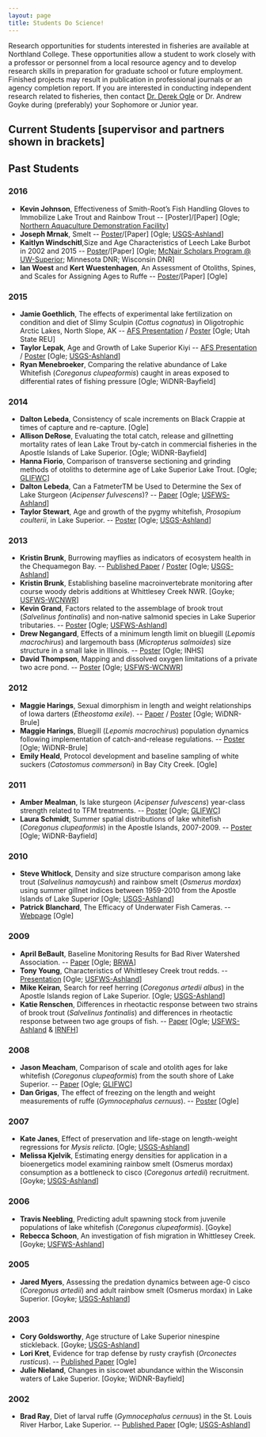 ```yaml
---
layout: page
title: Students Do Science!
---
```

Research opportunities for students interested in fisheries are available at Northland College.  These opportunities allow a student to work closely with a professor or personnel from a local resource agency and to develop research skills in preparation for graduate school or future employment.  Finished projects may result in publication in professional journals or an agency completion report.  If you are interested in conducting independent research related to fisheries, then contact [Dr. Derek Ogle](mailto:dogle@northland.edu) or Dr. Andrew Goyke during (preferably) your Sophomore or Junior year.

## Current Students [supervisor and partners shown in brackets]


## Past Students

### 2016
* **Kevin Johnson**, Effectiveness of Smith-Root’s Fish Handling Gloves to Immobilize Lake Trout and Rainbow Trout -- [Poster]/[Paper] [Ogle; [Northern Aquaculture Demonstration Facility](http://www.uwsp.edu/cols-ap/nadf/Pages/UWSP%20Northern%20Aquaculture%20Demonstration%20Facility%20Home%20Page.aspx)]
* **Joseph Mrnak**, Smelt -- [Poster](Mrnak_RBS_poster.pdf)/[Paper] [Ogle; [USGS-Ashland](http://www.glsc.usgs.gov/_files/factsheets/Stations%202002-4%20LSBS.pdf)]
* **Kaitlyn Windschitl**,Size and Age Characteristics of Leech Lake Burbot in 2002 and 2015 -- [Poster](Windschitl_2016_poster.pdf)/[Paper] [Ogle; [McNair Scholars Program @ UW-Superior](http://www.uwsuper.edu/mcnair/index.cfm); Minnesota DNR; Wisconsin DNR]
* **Ian Woest** and **Kert Wuestenhagen**, An Assessment of Otoliths, Spines, and Scales for Assigning Ages to Ruffe -- [Poster](WoestWuestenhagen_2016_poster.pdf)/[Paper] [Ogle]

### 2015
* **Jamie Goethlich**, The effects of experimental lake fertilization on condition and diet of Slimy Sculpin (*Cottus cognatus*) in Oligotrophic Arctic Lakes, North Slope, AK -- [AFS Presentation](goethlich_sculpins_afspresentation.pdf) / [Poster](goethlich_sculpins_poster.pdf) [Ogle; Utah State REU]
* **Taylor Lepak**, Age and Growth of Lake Superior Kiyi -- [AFS Presentation](lepak_kiyi_afspresentation.pdf) / [Poster](Lepak_kiyi_poster.pdf) [Ogle; [USGS-Ashland](http://www.glsc.usgs.gov/_files/factsheets/Stations%202002-4%20LSBS.pdf)]
* **Ryan Menebroeker**, Comparing the relative abundance of Lake Whitefish (*Coregonus clupeaformis*) caught in areas exposed to differential rates of fishing pressure [Ogle; WiDNR-Bayfield]

### 2014
* **Dalton Lebeda**, Consistency of scale increments on Black Crappie at times of capture and re-capture. [Ogle]
* **Allison DeRose**, Evaluating the total catch, release and gillnetting mortality rates of lean Lake Trout by-catch in commercial fisheries in the Apostle Islands of Lake Superior. [Ogle; WiDNR-Bayfield]
* **Hanna Fiorio**, Comparison of transverse sectioning and grinding methods of otoliths to determine age of Lake Superior Lake Trout. [Ogle; [GLIFWC](http://www.glifwc.org/)]
* **Dalton Lebeda**, Can a FatmeterTM be Used to Determine the Sex of Lake Sturgeon (*Acipenser fulvescens*)? -- [Paper](lebeda_LKS_finalreport.pdf) [Ogle; [USFWS-Ashland](http://www.fws.gov/midwest/ashland/)]
* **Taylor Stewart**, Age and growth of the pygmy whitefish, *Prosopium coulterii*, in Lake Superior. -- [Poster](stewart_PWF_afsposter.pdf) [Ogle; [USGS-Ashland](http://www.glsc.usgs.gov/_files/factsheets/Stations%202002-4%20LSBS.pdf)]

### 2013
* **Kristin Brunk**, Burrowing mayflies as indicators of ecosystem health in the Chequamegon Bay. -- [Published Paper]({{site-url}}/Research/Ogle_2009.pdf) / [Poster](brunk_mayfly_poster.pdf) [Ogle; [USGS-Ashland](http://www.glsc.usgs.gov/_files/factsheets/Stations%202002-4%20LSBS.pdf)]
* **Kristin Brunk**, Establishing baseline macroinvertebrate monitoring after course woody debris additions at Whittlesey Creek NWR. [Goyke; [USFWS-WCNWR](https://www.google.com/url?sa=t&rct=j&q=&esrc=s&source=web&cd=2&ved=0CDsQFjAB&url=http%3A%2F%2Fwww.fws.gov%2Fmidwest%2FWhittleseyCreek%2F&ei=4kD9UK24MdLSqAGI14H4Ag&usg=AFQjCNFeMYo0Cj1gQNIweQTLW59icoec3g&sig2=lQCCO8qG99IcTBcUazLNQA&bvm=bv.41248874,d.aWM)]
* **Kevin Grand**, Factors related to the assemblage of brook trout (*Salvelinus fontinalis*) and non-native salmonid species in Lake Superior tributaries. -- [Poster](grand_BKT_poster.pdf)  [Ogle; [USFWS-Ashland](http://www.fws.gov/midwest/ashland/)]
* **Drew Negangard**, Effects of a minimum length limit on bluegill (*Lepomis macrochirus*) and largemouth bass (*Micropterus salmoides*) size structure in a small lake in Illinois. -- [Poster](negengard_BGLMB_poster.pdf) [Ogle; INHS]
* **David Thompson**, Mapping and dissolved oxygen limitations of a private two acre pond. -- [Poster](thompson_pond_poster.pdf) [Ogle; [USFWS-WCNWR](https://www.google.com/url?sa=t&rct=j&q=&esrc=s&source=web&cd=2&ved=0CDsQFjAB&url=http%3A%2F%2Fwww.fws.gov%2Fmidwest%2FWhittleseyCreek%2F&ei=4kD9UK24MdLSqAGI14H4Ag&usg=AFQjCNFeMYo0Cj1gQNIweQTLW59icoec3g&sig2=lQCCO8qG99IcTBcUazLNQA&bvm=bv.41248874,d.aWM)]

### 2012
* **Maggie Harings**, Sexual dimorphism in length and weight relationships of Iowa darters (*Etheostoma exile*). -- [Paper](harings_iowadarter_finalpaper.pdf) / [Poster](harings_iowadarter_poster.pdf) [Ogle; WiDNR-Brule]
* **Maggie Harings**, Bluegill (*Lepomis macrochirus*) population dynamics following implementation of catch-and-release regulations. -- [Poster](harings_BLG_afsposter.pdf) [Ogle; WiDNR-Brule]
* **Emily Heald**, Protocol development and baseline sampling of white suckers (*Catostomus commersoni*) in Bay City Creek. [Ogle]

### 2011
* **Amber Mealman**, Is lake sturgeon (*Acipenser fulvescens*) year-class strength related to TFM treatments. -- [Poster](mealman_lampricide_poster.pdf) [Ogle; [GLIFWC](http://www.glifwc.org/)]
* **Laura Schmidt**, Summer spatial distributions of lake whitefish (*Coregonus clupeaformis*) in the Apostle Islands, 2007-2009. -- [Poster](schmidt_LWF_poster.pdf) [Ogle; WiDNR-Bayfield]

### 2010
* **Steve Whitlock**, Density and size structure comparison among lake trout (*Salvelinus namaycush*) and rainbow smelt (*Osmerus mordax*) using summer gillnet indices between 1959-2010 from the Apostle Islands of Lake Superior [Ogle; [USGS-Ashland](http://www.glsc.usgs.gov/_files/factsheets/Stations%202002-4%20LSBS.pdf)]
* **Patrick Blanchard**, The Efficacy of Underwater Fish Cameras. -- [Webpage](http://pikelakefishcribs.webs.com/) [Ogle]

### 2009
* **April BeBault**, Baseline Monitoring Results for Bad River Watershed Association. -- [Paper](bebault_finalreport.pdf) [Ogle; [BRWA](http://www.badriverwatershed.org/)]
* **Tony Young**, Characteristics of Whittlesey Creek trout redds. -- [Presentation](young_BKT_finalreport.pdf) [Ogle; [USFWS-Ashland](http://www.fws.gov/midwest/ashland/)]
* **Mike Keiran**, Search for reef herring (*Coregonus artedii albus*) in the Apostle Islands region of Lake Superior. [Ogle; [USGS-Ashland](http://www.glsc.usgs.gov/_files/factsheets/Stations%202002-4%20LSBS.pdf)]
* **Katie Renschen**, Differences in rheotactic response between two strains of brook trout (*Salvelinus fontinalis*) and differences in rheotactic response between two age groups of fish. -- [Paper](renschen_BKT_finalreport.pdf) [Ogle; [USFWS-Ashland](http://www.fws.gov/midwest/ashland/) & [IRNFH](https://www.google.com/url?sa=t&rct=j&q=&esrc=s&source=web&cd=1&cad=rja&ved=0CDYQFjAA&url=http%3A%2F%2Fwww.fws.gov%2Fmidwest%2Fironriver%2F&ei=VEL9UP-BPMWRqwG4vYHgBQ&usg=AFQjCNEUNQbl6j5Do3evSCiC2HnfsgAbOg&sig2=M9SDVh7OFzVg2iVe4fF4Hg&bvm=bv.41248874,d.aWM)]

### 2008
* **Jason Meacham**, Comparison of scale and otolith ages for lake whitefish (*Coregonus clupeaformis*) from the south shore of Lake Superior. -- [Paper](meacham_LWF_finalreport.pdf) [Ogle; [GLIFWC](http://www.glifwc.org/)]
* **Dan Grigas**, The effect of freezing on the length and weight measurements of ruffe (*Gymnocephalus cernuus*). -- [Poster](grigas_ruffe_afsposter.pdf) [Ogle]

### 2007
* **Kate Janes**, Effect of preservation and life-stage on length-weight regressions for *Mysis relicta*. [Ogle; [USGS-Ashland](http://www.glsc.usgs.gov/_files/factsheets/Stations%202002-4%20LSBS.pdf)]
* **Melissa Kjelvik**, Estimating energy densities for application in a bioenergetics model examining rainbow smelt (Osmerus mordax) consumption as a bottleneck to cisco (*Coregonus artedii*) recruitment. [Goyke; [USGS-Ashland](http://www.glsc.usgs.gov/_files/factsheets/Stations%202002-4%20LSBS.pdf)]

### 2006
* **Travis Neebling**, Predicting adult spawning stock from juvenile populations of lake whitefish (*Coregonus clupeaformis*). [Goyke]
* **Rebecca Schoon**, An investigation of fish migration in Whittlesey Creek. [Goyke; [USFWS-Ashland](http://www.fws.gov/midwest/ashland/)]

### 2005
* **Jared Myers**, Assessing the predation dynamics between age-0 cisco (*Coregonus artedii*) and adult rainbow smelt (Osmerus mordax) in Lake Superior. [Goyke; [USGS-Ashland](http://www.glsc.usgs.gov/_files/factsheets/Stations%202002-4%20LSBS.pdf)]

### 2003
* **Cory Goldsworthy**, Age structure of Lake Superior ninespine stickleback. [Goyke; [USGS-Ashland](http://www.glsc.usgs.gov/_files/factsheets/Stations%202002-4%20LSBS.pdf)]
* **Lori Kret**, Evidence for trap defense by rusty crayfish (*Orconectes rusticus*). --  [Published Paper]({{site-url}}/Research/OgleKret_JFE_Web.pdf) [Ogle]
* **Julie Nieland**, Changes in siscowet abundance within the Wisconsin waters of Lake Superior. [Goyke; WiDNR-Bayfield]

### 2002
* **Brad Ray**, Diet of larval ruffe (*Gymnocephalus cernuus*) in the St. Louis River Harbor, Lake Superior. -- [Published Paper]({{site-url}}/Research/Ogle_etal_2004.pdf) [Ogle; [USGS-Ashland](http://www.glsc.usgs.gov/_files/factsheets/Stations%202002-4%20LSBS.pdf)]
